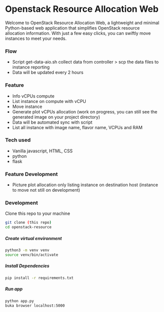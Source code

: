 # Openstack Resource Allocation Web
Welcome to OpenStack Resource Allocation Web, a lightweight and minimal Python-based web application that simplifies OpenStack resource allocation information. With just a few easy clicks, you can swiftly move instances to meet your needs.

### Flow
- Script get-data-aio.sh collect data from controller > scp the data files to instance reporting
- Data will be updated every 2 hours

### Feature
- Info vCPUs compute
- List instance on compute with vCPU
- Move instance
- Generate plot vCPUs allocation (work on progress, you can still see the generated image on your project directory)
- Data will be automated sync with script
- List all instance with image name, flavor name, VCPUs and RAM

### Tech used
- Vanilla javascript, HTML, CSS
- python
- flask

### Feature Development
- Picture plot allocation only listing instance on destination host (instance to move not still on development)

### Development
Clone this repo to your machine
```bash
git clone (this repo)
cd openstack-resource
```
##### Create virtual environment
```bash 
python3 -m venv venv
source venv/bin/activate
```

##### Install Dependencies
```bash
pip install -r requirements.txt
```

##### Run app
```bash
python app.py
buka browser localhost:5000
```